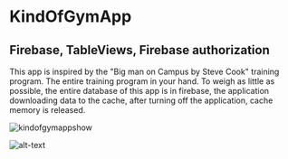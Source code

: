 # KindOfGymApp

## Firebase, TableViews, Firebase authorization 

This app is inspired by the "Big man on Campus by Steve Cook" training program. The entire training program in your hand. To weigh as little as possible, the entire database of this app is in firebase, the application downloading data to the cache, after turning off the application, cache memory is released.


![kindofgymappshow](https://user-images.githubusercontent.com/33023069/41819354-40823cee-77bf-11e8-8172-fe0733d8fdc9.png)



  ![alt-text](https://github.com/JakubSlawecki/KindOfGymApp/blob/master/kindOfGymApp/ezgif.com-optimize.gif)



